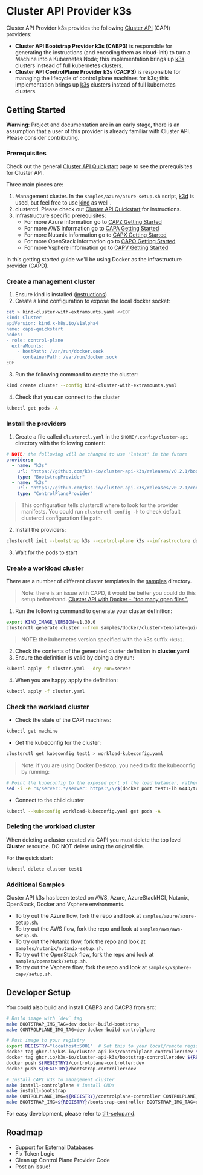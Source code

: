 # Cluster API Provider k3s

Cluster API Provider k3s provides the following [Cluster API](https://github.com/kubernetes-sigs/cluster-api) (CAPI) providers:

- **Cluster API Bootstrap Provider k3s (CABP3)** is responsible for generating the instructions (and encoding them as cloud-init) to turn a Machine into a Kubernetes Node; this implementation brings up [k3s](https://k3s.io/) clusters instead of full kubernetes clusters.
- **Cluster API ControlPlane Provider k3s (CACP3)** is responsible for managing the lifecycle of control plane machines for k3s; this implementation brings up [k3s](https://k3s.io/) clusters instead of full kubernetes clusters.

## Getting Started

**Warning**: Project and documentation are in an early stage, there is an assumption that a user of this provider is already familiar with Cluster API. Please consider contributing.

### Prerequisites

Check out the general [Cluster API Quickstart](https://cluster-api.sigs.k8s.io/user/quick-start.html) page to see the prerequisites for Cluster API.

Three main pieces are:

1. Management cluster. In the `samples/azure/azure-setup.sh` script, [k3d](https://k3d.io/) is used, but feel free to use [kind](https://kind.sigs.k8s.io/) as well .
2. clusterctl. Please check out [Cluster API Quickstart](https://cluster-api.sigs.k8s.io/user/quick-start.html) for instructions.
3. Infrastructure specific prerequisites:
   - For more Azure information go to [CAPZ Getting Started](https://capz.sigs.k8s.io/topics/getting-started.html)
   - For more AWS information go to [CAPA Getting Started](https://cluster-api-aws.sigs.k8s.io/)
   - For more Nutanix information go to [CAPX Getting Started](https://opendocs.nutanix.com/capx/latest/getting_started/)
   - For more OpenStack information go to [CAPO Getting Started](https://cluster-api.sigs.k8s.io/user/quick-start.html)
   - For more Vsphere information go to [CAPV Getting Started](https://cluster-api.sigs.k8s.io/user/quick-start.html)

In this getting started guide we'll be using Docker as the infrastructure provider (CAPD).

### Create a management cluster

1. Ensure kind is installed ([instructions](https://kind.sigs.k8s.io/docs/user/quick-start/#installation))
2. Create a kind configuration to expose the local docker socket:

```bash
cat > kind-cluster-with-extramounts.yaml <<EOF
kind: Cluster
apiVersion: kind.x-k8s.io/v1alpha4
name: capi-quickstart
nodes:
- role: control-plane
  extraMounts:
    - hostPath: /var/run/docker.sock
      containerPath: /var/run/docker.sock
EOF
```

3. Run the following command to create the cluster:

```bash
kind create cluster --config kind-cluster-with-extramounts.yaml
```

4. Check that you can connect to the cluster

```bash
kubectl get pods -A
```

### Install the providers

1. Create a file called `clusterctl.yaml` in the `$HOME/.config/cluster-api` directory with the following content:

```yaml
# NOTE: the following will be changed to use 'latest' in the future
providers:
  - name: "k3s"
    url: "https://github.com/k3s-io/cluster-api-k3s/releases/v0.2.1/bootstrap-components.yaml"
    type: "BootstrapProvider"
  - name: "k3s"
    url: "https://github.com/k3s-io/cluster-api-k3s/releases/v0.2.1/control-plane-components.yaml"
    type: "ControlPlaneProvider"
```

> This configuration tells clusterctl where to look for the provider manifests. You could run `clusterctl config -h` to check default clusterctl configuration file path.

2. Install the providers:

```bash
clusterctl init --bootstrap k3s --control-plane k3s --infrastructure docker
```

3. Wait for the pods to start

### Create a workload cluster

There are a number of different cluster templates in the [samples](./samples/) directory.

> Note: there is an issue with CAPD, it would be better you could do this setup beforehand. [Cluster API with Docker - &#34;too many open files&#34;.](https://cluster-api.sigs.k8s.io/user/troubleshooting.html?highlight=too%20many#cluster-api-with-docker----too-many-open-files)

1. Run the following command to generate your cluster definition:

```bash
export KIND_IMAGE_VERSION=v1.30.0
clusterctl generate cluster --from samples/docker/cluster-template-quickstart.yaml test1 --kubernetes-version v1.30.2+k3s2 --worker-machine-count 2 --control-plane-machine-count 1 > cluster.yaml
```

> NOTE: the kubernetes version specified with the k3s suffix `+k3s2`.

2. Check the contents of the generated cluster definition in **cluster.yaml**
3. Ensure the definition is valid by doing a dry run:

```bash
kubectl apply -f cluster.yaml --dry-run=server
```

4. When you are happy apply the definition:

```bash
kubectl apply -f cluster.yaml
```

### Check the workload cluster

- Check the state of the CAPI machines:

```bash
kubectl get machine
```

- Get the kubeconfig for the cluster:

```bash
clusterctl get kubeconfig test1 > workload-kubeconfig.yaml
```

> Note: if you are using Docker Desktop, you need to fix the kubeconfig by running:

```bash
# Point the kubeconfig to the exposed port of the load balancer, rather than the inaccessible container IP.
sed -i -e "s/server:.*/server: https:\/\/$(docker port test1-lb 6443/tcp | sed "s/0.0.0.0/127.0.0.1/")/g" ./workload-kubeconfig.yaml
```

- Connect to the child cluster

```bash
kubectl --kubeconfig workload-kubeconfig.yaml get pods -A
```

### Deleting the workload cluster

When deleting a cluster created via CAPI you must delete the top level **Cluster** resource. DO NOT delete using the original file.

For the quick start:

```bash
kubectl delete cluster test1
```

### Additional Samples

Cluster API k3s has been tested on AWS, Azure, AzureStackHCI, Nutanix, OpenStack, Docker and Vsphere environments.

- To try out the Azure flow, fork the repo and look at `samples/azure/azure-setup.sh`.
- To try out the AWS flow, fork the repo and look at `samples/aws/aws-setup.sh`.
- To try out the Nutanix flow, fork the repo and look at `samples/nutanix/nutanix-setup.sh`.
- To try out the OpenStack flow, fork the repo and look at `samples/openstack/setup.sh`.
- To try out the Vsphere flow, fork the repo and look at `samples/vsphere-capv/setup.sh`.

## Developer Setup

You could also build and install CABP3 and CACP3 from src:

```sh
# Build image with `dev` tag
make BOOTSTRAP_IMG_TAG=dev docker-build-bootstrap
make CONTROLPLANE_IMG_TAG=dev docker-build-controlplane

# Push image to your registry
export REGISTRY="localhost:5001"  # Set this to your local/remote registry
docker tag ghcr.io/k3s-io/cluster-api-k3s/controlplane-controller:dev ${REGISTRY}/controlplane-controller:dev
docker tag ghcr.io/k3s-io/cluster-api-k3s/bootstrap-controller:dev ${REGISTRY}/bootstrap-controller:dev
docker push ${REGISTRY}/controlplane-controller:dev
docker push ${REGISTRY}/bootstrap-controller:dev

# Install CAPI k3s to management cluster
make install-controlplane # install CRDs
make install-bootstrap
make CONTROLPLANE_IMG=${REGISTRY}/controlplane-controller CONTROLPLANE_IMG_TAG=dev deploy-controlplane  # deploy the component
make BOOTSTRAP_IMG=${REGISTRY}/bootstrap-controller BOOTSTRAP_IMG_TAG=dev deploy-bootstrap
```

For easy development, please refer to [tilt-setup.md](docs/tilt-setup.md).

## Roadmap

- Support for External Databases
- Fix Token Logic
- Clean up Control Plane Provider Code
- Post an issue!
